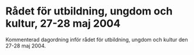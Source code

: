 # Rådet för utbildning, ungdom och kultur, 27-28 maj 2004

Kommenterad dagordning inför rådet för utbildning, ungdom och kultur den 27-28 maj 2004.
